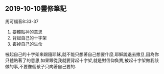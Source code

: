 ## 2019-10-10靈修筆記

馬可福音8:33-37

1. 要體貼神的意思
2. 背起自己的十字架
3. 喪掉自己的生命

  被起自己的十字架來跟隨耶穌,就不能只想著自己想要什麼,耶穌說退去撒旦,因為你只體貼著了的意思,如果跟從我就要背起十字架,就是對信仰負責,被起十字架做我該做的事,不要像個孩子只向著自己要的.
